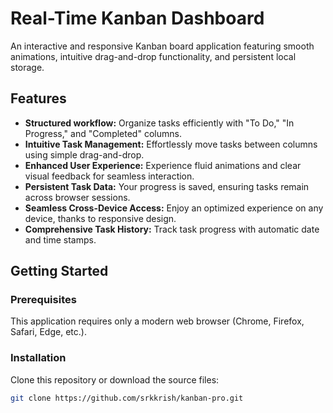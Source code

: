 # Real-Time Kanban Dashboard

An interactive and responsive Kanban board application featuring smooth animations, intuitive drag-and-drop functionality, and persistent local storage.

## Features

* **Structured workflow:** Organize tasks efficiently with "To Do," "In Progress," and "Completed" columns.
* **Intuitive Task Management:** Effortlessly move tasks between columns using simple drag-and-drop.
* **Enhanced User Experience:** Experience fluid animations and clear visual feedback for seamless interaction.
* **Persistent Task Data:** Your progress is saved, ensuring tasks remain across browser sessions.
* **Seamless Cross-Device Access:** Enjoy an optimized experience on any device, thanks to responsive design.
* **Comprehensive Task History:** Track task progress with automatic date and time stamps.

## Getting Started

### Prerequisites

This application requires only a modern web browser (Chrome, Firefox, Safari, Edge, etc.).

### Installation

Clone this repository or download the source files:

```bash
git clone https://github.com/srkkrish/kanban-pro.git
